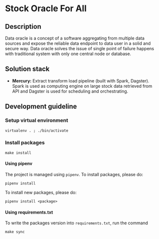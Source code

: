 # Stock Oracle For All

## Description

Data oracle is a concept of a software aggregating from multiple data sources and expose the reliable data endpoint to data user in a solid and secure way. Data oracle solves the issue of single point of failure happens with traditional system with only one central node or database.

## Solution stack

-   **Mercury:** Extract transform load pipeline (built with Spark, Dagster). Spark is used as computing engine on large stock data retrieved from API and Dagster is used for scheduling and orchestrating.

## Development guideline

### Setup virtual environment

```
virtualenv . ; ./bin/activate
```

### Install packages

```
make install
```

#### Using pipenv

The project is managed using `pipenv`. To install packages, please do:

```
pipenv install
```

To install new packages, please do:

```
pipenv install <package>
```

#### Using requirements.txt

To write the packages version into `requirements.txt`, run the command

```
make sync
```
